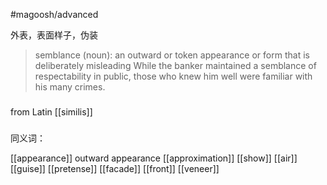 #magoosh/advanced

外表，表面样子，伪装

> semblance (noun): an outward or token appearance or form that is deliberately misleading 
While the banker maintained a semblance of respectability in public, those who knew him well were familiar with his many crimes. 

###
from Latin [[similis]]

###
###

同义词：

[[appearance]]
outward appearance
[[approximation]]
[[show]]
[[air]]
[[guise]]
[[pretense]]
[[facade]]
[[front]]
[[veneer]]